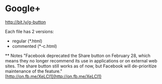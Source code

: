 Google+
==============
http://bit.ly/g-button   

Each file has 2 versions:   
-  regular (\*.html)   
-  commented (\*-c.html)   

** Notes
"Facebook deprecated the Share button on February 28, which means they no longer recommend its use in applications or on external web sites. The share button still works as of now, but Facebook will de-prioritize maintenance of the feature."   
[http://on.fb.me/XeLCl1](http://on.fb.me/XeLCl1)


